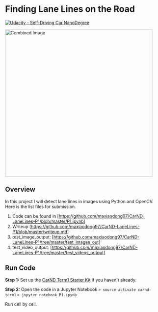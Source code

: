 # **Finding Lane Lines on the Road** 
[![Udacity - Self-Driving Car NanoDegree](https://s3.amazonaws.com/udacity-sdc/github/shield-carnd.svg)](http://www.udacity.com/drive)

<img src="examples/laneLines_thirdPass.jpg" width="480" alt="Combined Image" />

Overview
---

In this project I will detect lane lines in images using Python and OpenCV. Here is the list files for submission.

1. Code can be found in [https://github.com/maxiaodong97/CarND-LaneLines-P1/blob/master/P1.ipynb]
2. Writeup [https://github.com/maxiaodong97/CarND-LaneLines-P1/blob/master/writeup.md]
3. test_image_output: [https://github.com/maxiaodong97/CarND-LaneLines-P1/tree/master/test_images_out]
4. test_video_output: [https://github.com/maxiaodong97/CarND-LaneLines-P1/tree/master/test_videos_output]

Run Code
---

**Step 1:** Set up the [CarND Term1 Starter Kit](https://classroom.udacity.com/nanodegrees/nd013/parts/fbf77062-5703-404e-b60c-95b78b2f3f9e/modules/83ec35ee-1e02-48a5-bdb7-d244bd47c2dc/lessons/8c82408b-a217-4d09-b81d-1bda4c6380ef/concepts/4f1870e0-3849-43e4-b670-12e6f2d4b7a7) if you haven't already.

**Step 2:** Open the code in a Jupyter Notebook
`> source activate carnd-term1`
`> jupyter notebook P1.ipynb` 

Run cell by cell.
